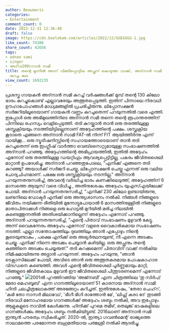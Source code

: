 ```yaml
---
author: Beaumaris
categories:
- Entertainment
comment_count: 0
date: 2022-12-31 12:36:40
draft: false
image: https://cdn.boolokam.com/articles/2022/12/GGEGGGG-1.jpg
like_count: 74386
share_count: 42656
tags:
- adnan sami
- singer
- അദ്\u200cനാൻ സമി
title: തന്റെ മുന്നിൽ അന്ന് വിങ്ങിപ്പൊട്ടിയ അച്ഛന് കൊടുത്ത വാക്ക്, അദ്‌നാൻ സമി ഭാരം
  കുറച്ച കഥ
view_count: 1692235
---
```


പ്രശസ്ത ഗായകൻ അദ്‌നാൻ സമി കുറച്ച് വർഷങ്ങൾക്ക് മുമ്പ് തന്റെ 130 കിലോ ഭാരം കുറച്ചുകൊണ്ട് എല്ലാവരേയും അത്ഭുതപ്പെടുത്തി. ഇതിന് പിന്നാലെ നിരവധി ഊഹാപോഹങ്ങൾ മാധ്യമങ്ങളിൽ പ്രചരിച്ചിരുന്നു. ലിപ്പോസക്ഷൻ സർജറിയിലൂടെയാണ് ഗായകൻ വണ്ണം കുറച്ചതെന്ന് പറയുന്നതിൽ വരെ എത്തി. ഇപ്പോൾ ഒരു അഭിമുഖത്തിനിടെ അദ്‌നാൻ സമി തന്നെ തന്റെ രൂപാന്തരത്തിന് പിന്നിലെ രഹസ്യം വെളിപ്പെടുത്തി. തടി കുറയ്ക്കാൻ താൻ ഒരു തരത്തിലുള്ള ശസ്ത്രക്രിയയും നടത്തിയിട്ടില്ലെന്നാണ് അദ്ദേഹത്തിന്റെ പക്ഷം. ശസ്ത്രക്രിയ കൂടാതെ എങ്ങനെ അദ്‌നാൻ സാമി FAT-ൽ നിന്ന് FIT ആയിത്തീർന്നു എന്ന് വായിക്കൂ... ഒരു ന്യൂട്രീഷനിസ്റ്റിന്റെ സഹായത്തോടെയാണ് താൻ തടി കുറച്ചതെന്ന് ഒരു ഇംഗ്ലീഷ് വാർത്താ വെബ്‌സൈറ്റുമായുള്ള സംഭാഷണത്തിൽ അദ്‌നാൻ പറഞ്ഞു. അദ്ദേഹത്തിന്റെ അഭിപ്രായത്തിൽ, ഇതിൽ അദ്ദേഹം എന്നോട് ഒരു തരത്തിലുള്ള ഡയറ്റിംഗും ആവശ്യപ്പെട്ടിട്ടില്ല, പകരം ജീവിതശൈലി മാറ്റാൻ ഉപദേശിച്ചു. അദ്‌നാൻ പറഞ്ഞതുപോലെ, "എനിക്ക് എങ്ങനെ തടി കുറഞ്ഞു? അയാൾക്ക് സർജറി ചെയ്തു, ലിപ്പോസക്ഷൻ ചെയ്തു എന്നത് ഒരു വലിയ ചോദ്യചിഹ്നമാണ്. പക്ഷേ ഒരു ശസ്ത്രക്രിയയും നടന്നില്ല." അദ്‌നാൻ പറയുന്നതനുസരിച്ച്, അവന്റെ വർദ്ധിച്ച ഭാരം കണക്കിലെടുത്ത്, അദ്ദേഹത്തിന് 6 മാസത്തെ ആയുസ് വരെ വിധിച്ചു , അതിനുശേഷം അദ്ദേഹം യുഎസ്എയിലേക്ക് പോയി. അദ്‌നാൻ പറയുന്നതനുസരിച്ച്, "എനിക്ക് 230 കിലോ ഉണ്ടായിരുന്നു, ലണ്ടനിലെ ഡോക്ടർ എനിക്ക് ഒരു അന്ത്യശാസനം നൽകി. നിങ്ങൾ നിങ്ങളുടെ ജീവിതം നയിക്കുന്ന രീതിയിൽ മുന്നോട്ടുപോയാൽ 6 മാസത്തിനുള്ളിൽ നിങ്ങളുടെ മാതാപിതാക്കൾ നിങ്ങളെ ഒരു ഹോട്ടൽ മുറിയിൽ മരിച്ച നിലയിൽ കണ്ടെത്തുന്നതിൽ അതിശയിക്കാനില്ലെന്ന് അദ്ദേഹം എന്നോട് പറഞ്ഞു. അദ്‌നാൻ പറയുന്നതനുസരിച്ച്, "എന്റെ പിതാവ് സംഭാഷണം മുഴുവൻ കേട്ടു. അന്ന് വൈകുന്നേരം അദ്ദേഹം എന്നോട് വളരെ വൈകാരികമായ സംഭാഷണം നടത്തി. എല്ലാ സന്തോഷത്തിലും ദുഖത്തിലും ഞാൻ എപ്പോഴും നിന്റെ കൂടെയുണ്ടാകും , പക്ഷെ എനിക്ക് ഒരു അഭ്യർത്ഥനയുണ്ട്, നീ എന്നെ അടക്കം ചെയ്യൂ. എനിക്ക് നിന്നെ അടക്കം ചെയ്യാൻ കഴിയില്ല. ഒരു അച്ഛനും തന്റെ കുഞ്ഞിനെ അടക്കം ചെയ്യരുത്." തടി കുറക്കുമെന്ന് പിതാവിന് വാക്ക് നൽകിയ നിമിഷമായിരുന്നു അദ്നാൻ പറയുന്നത്. അദ്ദേഹം പറയുന്നു, "ഞാൻ ടെക്സാസിലേക്ക് പോയി, അവിടെ ഞാൻ ഒരു അത്ഭുതകരമായ പോഷകാഹാര വിദഗ്ധനെ കണ്ടെത്തി. അവൾ എന്റെ ജീവിതശൈലി പൂർണ്ണമായും മാറ്റി, നിങ്ങളുടെ ജീവിതകാലം മുഴുവൻ ഈ ജീവിതശൈലി പിന്തുടരണമെന്ന് എന്നോട് പറഞ്ഞു." ![](https://cdn.boolokam.com/articles/2022/12/GGEGGGG-1.jpg)2001ൽ പുറത്തിറങ്ങിയ ‘അജ്‌നബീ’ എന്ന ചിത്രത്തിലെ ‘തു സിർഫ് മേരാ മെഹബൂബ്’ എന്ന ഗാനത്തിലൂടെയാണ് 51 കാരനായ അദ്‌നാൻ സാമി ഹിന്ദി ചലച്ചിത്രലോകത്ത് അരങ്ങേറ്റം കുറിച്ചത്. ഇതിനുശേഷം, 'തേരാ ചെഹ്‌റ', 'കഭി തോ നാസർ മിലാവോ', 'ഭീഗീ ഭീഗി രാത്തോൻ മേ', 'ലിഫ്റ്റ് കരാ ദേ' തുടങ്ങി നിരവധി മനോഹരമായ ഗാനങ്ങൾക്ക് അദ്ദേഹം ശബ്ദം നൽകി, അവ ഇപ്പോഴും ആളുകളുടെ നാവിൽ കേൾക്കുന്നു. ഹിന്ദിക്ക് പുറമെ തമിഴ്, തെലുങ്ക് ഭാഷകളിലെ ഗാനങ്ങൾക്കും അദ്ദേഹം ശബ്ദം നൽകിയിട്ടുണ്ട്. 2016ലാണ് അദ്‌നാൻ സമി ഇന്ത്യൻ പൗരത്വം സ്വീകരിച്ചത്. 2020-ൽ, ഇന്ത്യാ ഗവൺമെന്റ് രാജ്യത്തെ നാലാമത്തെ പരമോന്നത ബഹുമതിയായ പത്മശ്രീ നൽകി ആദരിച്ചു.